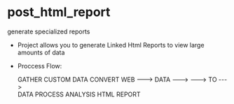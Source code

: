 # post_html_report
generate specialized reports

- Project allows you to generate Linked Html Reports to view large amounts of data
- Proccess Flow:

        
    GATHER          CUSTOM            DATA           CONVERT         WEB
            --->     DATA    --->             --->     TO     --->    
     DATA           PROCESS         ANALYSIS          HTML          REPORT

